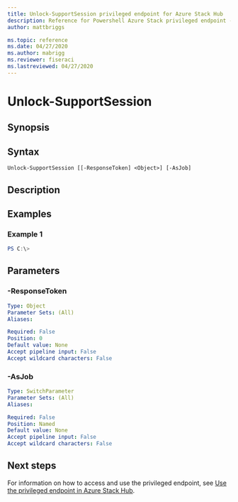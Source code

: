 ```yaml
---
title: Unlock-SupportSession privileged endpoint for Azure Stack Hub
description: Reference for Powershell Azure Stack privileged endpoint - Unlock-SupportSession
author: mattbriggs

ms.topic: reference
ms.date: 04/27/2020
ms.author: mabrigg
ms.reviewer: fiseraci
ms.lastreviewed: 04/27/2020
---
```


# Unlock-SupportSession

## Synopsis

## Syntax

```
Unlock-SupportSession [[-ResponseToken] <Object>] [-AsJob]
```

## Description


## Examples

### Example 1
```powershell
PS C:\> 
```



## Parameters

### -ResponseToken


```yaml
Type: Object
Parameter Sets: (All)
Aliases:

Required: False
Position: 0
Default value: None
Accept pipeline input: False
Accept wildcard characters: False
```

### -AsJob


```yaml
Type: SwitchParameter
Parameter Sets: (All)
Aliases:

Required: False
Position: Named
Default value: None
Accept pipeline input: False
Accept wildcard characters: False
```

## Next steps

For information on how to access and use the privileged endpoint, see [Use the privileged endpoint in Azure Stack Hub](https://docs.microsoft.com/azure-stack/operator/azure-stack-monitor-update).